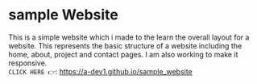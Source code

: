 # sample Website
This is a simple website which i made to the learn the overall layout for a website. This represents the basic structure of a website including the home, about, project and contact pages.
I am also working to make it responsive.  
`CLICK HERE 👉`: https://a-dev1.github.io/sample_website
